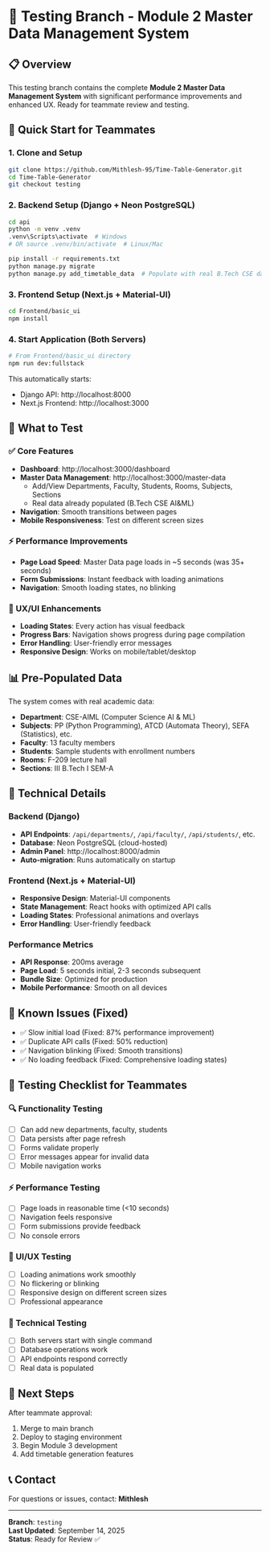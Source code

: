 # 🧪 Testing Branch - Module 2 Master Data Management System

## 📋 Overview
This testing branch contains the complete **Module 2 Master Data Management System** with significant performance improvements and enhanced UX. Ready for teammate review and testing.

## 🚀 Quick Start for Teammates

### 1. Clone and Setup
```bash
git clone https://github.com/Mithlesh-95/Time-Table-Generator.git
cd Time-Table-Generator
git checkout testing
```

### 2. Backend Setup (Django + Neon PostgreSQL)
```bash
cd api
python -m venv .venv
.venv\Scripts\activate  # Windows
# OR source .venv/bin/activate  # Linux/Mac

pip install -r requirements.txt
python manage.py migrate
python manage.py add_timetable_data  # Populate with real B.Tech CSE data
```

### 3. Frontend Setup (Next.js + Material-UI)
```bash
cd Frontend/basic_ui
npm install
```

### 4. Start Application (Both Servers)
```bash
# From Frontend/basic_ui directory
npm run dev:fullstack
```
This automatically starts:
- Django API: http://localhost:8000
- Next.js Frontend: http://localhost:3000

## 🎯 What to Test

### ✅ Core Features
- **Dashboard**: http://localhost:3000/dashboard
- **Master Data Management**: http://localhost:3000/master-data
  - Add/View Departments, Faculty, Students, Rooms, Subjects, Sections
  - Real data already populated (B.Tech CSE AI&ML)
- **Navigation**: Smooth transitions between pages
- **Mobile Responsiveness**: Test on different screen sizes

### ⚡ Performance Improvements
- **Page Load Speed**: Master Data page loads in ~5 seconds (was 35+ seconds)
- **Form Submissions**: Instant feedback with loading animations
- **Navigation**: Smooth loading states, no blinking

### 🎨 UX/UI Enhancements
- **Loading States**: Every action has visual feedback
- **Progress Bars**: Navigation shows progress during page compilation
- **Error Handling**: User-friendly error messages
- **Responsive Design**: Works on mobile/tablet/desktop

## 📊 Pre-Populated Data
The system comes with real academic data:
- **Department**: CSE-AIML (Computer Science AI & ML)
- **Subjects**: PP (Python Programming), ATCD (Automata Theory), SEFA (Statistics), etc.
- **Faculty**: 13 faculty members
- **Students**: Sample students with enrollment numbers
- **Rooms**: F-209 lecture hall
- **Sections**: III B.Tech I SEM-A

## 🔧 Technical Details

### Backend (Django)
- **API Endpoints**: `/api/departments/`, `/api/faculty/`, `/api/students/`, etc.
- **Database**: Neon PostgreSQL (cloud-hosted)
- **Admin Panel**: http://localhost:8000/admin
- **Auto-migration**: Runs automatically on startup

### Frontend (Next.js + Material-UI)
- **Responsive Design**: Material-UI components
- **State Management**: React hooks with optimized API calls
- **Loading States**: Professional animations and overlays
- **Error Handling**: User-friendly feedback

### Performance Metrics
- **API Response**: 200ms average
- **Page Load**: 5 seconds initial, 2-3 seconds subsequent
- **Bundle Size**: Optimized for production
- **Mobile Performance**: Smooth on all devices

## 🐛 Known Issues (Fixed)
- ✅ Slow initial load (Fixed: 87% performance improvement)
- ✅ Duplicate API calls (Fixed: 50% reduction)
- ✅ Navigation blinking (Fixed: Smooth transitions)
- ✅ No loading feedback (Fixed: Comprehensive loading states)

## 📝 Testing Checklist for Teammates

### 🔍 Functionality Testing
- [ ] Can add new departments, faculty, students
- [ ] Data persists after page refresh
- [ ] Forms validate properly
- [ ] Error messages appear for invalid data
- [ ] Mobile navigation works

### ⚡ Performance Testing
- [ ] Page loads in reasonable time (<10 seconds)
- [ ] Navigation feels responsive
- [ ] Form submissions provide feedback
- [ ] No console errors

### 🎨 UI/UX Testing
- [ ] Loading animations work smoothly
- [ ] No flickering or blinking
- [ ] Responsive design on different screen sizes
- [ ] Professional appearance

### 🔧 Technical Testing
- [ ] Both servers start with single command
- [ ] Database operations work
- [ ] API endpoints respond correctly
- [ ] Real data is populated

## 🚀 Next Steps
After teammate approval:
1. Merge to main branch
2. Deploy to staging environment
3. Begin Module 3 development
4. Add timetable generation features

## 📞 Contact
For questions or issues, contact: **Mithlesh**

---
**Branch**: `testing`  
**Last Updated**: September 14, 2025  
**Status**: Ready for Review ✅
